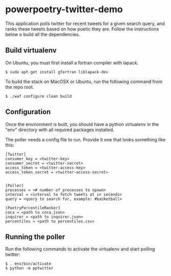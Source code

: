 # powerpoetry-twitter-demo

This application polls twitter for recent tweets for a given search query, and ranks these
tweets based on how poetic they are. Follow the instructions below o build all the dependencies.

## Build virtualenv

On Ubuntu, you must first install a fortran compiler with lapack.
```
$ sudo apt-get install gfortran liblapack-dev
```

To build the stack on MacOSX or Ubuntu, run the following command from the repo root.
```
$ ./waf configure clean build
```

## Configuration

Once the environment is built, you should have a python virtualenv in the "env" directory with
all required packages installed.

The poller needs a config file to run. Provide it one that looks something like this:

```
[Twitter]
consumer_key = <twitter-key>
consumer_secret = <twitter-secret>
access_token = <twitter-access-key>
access_token_secret = <twitter-access-secret>


[Poller]
processes = <# number of processes to spawn>
interval = <interval to fetch tweets at in seconds>
query = <query to search for, example: #basketball>

[PoetryPercentileRanker]
coca = <path to coca.json>
inquirer = <path to inquirer.json>
percentiles = <path to percentiles.csv>
```

## Running the poller

Run the following commands to activate the virtualenv and start polling twitter:

```
$ . env/bin/activate
$ python -m pptwitter
```

